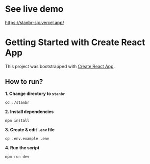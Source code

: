 # See live demo

https://stanbr-six.vercel.app/

# Getting Started with Create React App

This project was bootstrapped with [Create React App](https://github.com/facebook/create-react-app).

## How to run?

**1. Change directory to `stanbr`**

```shell
cd ./stanbr
```

**2. Install dependencies**

```shell
npm install
```

**3. Create & edit `.env` file**

```
cp .env.example .env
```

**4. Run the script**

```
npm run dev
```
